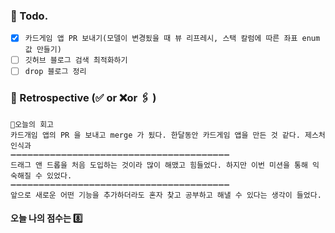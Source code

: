 ### 📌 Todo.

- [x] `카드게임 앱 PR 보내기(모델이 변경됬을 때 뷰 리프레시, 스택 칼럼에 따른 좌표 enum 값 만들기)`
- [ ] `깃허브 블로그 검색 최적화하기`
- [ ] `drop 블로그 정리`

### 🧐 Retrospective (✅ or ❌or 🖇 ) 

```회고
💬오늘의 회고
카드개임 앱의 PR 을 보내고 merge 가 됬다. 한달동안 카드게임 앱을 만든 것 같다. 제스처 인식과
➖➖➖➖➖➖➖➖➖➖➖➖➖➖➖➖➖➖➖➖➖➖➖➖➖➖➖➖➖➖➖➖➖➖➖➖➖➖➖
드래그 앤 드롭을 처음 도입하는 것이라 많이 해맸고 힘들었다. 하지만 이번 미션을 통해 익숙해질 수 있었다.
➖➖➖➖➖➖➖➖➖➖➖➖➖➖➖➖➖➖➖➖➖➖➖➖➖➖➖➖➖➖➖➖➖➖➖➖➖➖➖
앞으로 새로운 어떤 기능을 추가하더라도 혼자 찾고 공부하고 해낼 수 있다는 생각이 들었다.
```

#### 오늘 나의 점수는 8️⃣

